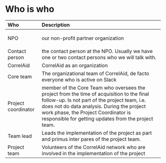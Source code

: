 # Who is who

<table>
  <thead>
    <tr>
      <th style="text-align:left">Who</th>
      <th style="text-align:left">Description</th>
    </tr>
  </thead>
  <tbody>
    <tr>
      <td style="text-align:left">
        <p></p>
        <p>NPO</p>
      </td>
      <td style="text-align:left">
        <p></p>
        <p>our non-profit partner organization</p>
      </td>
    </tr>
    <tr>
      <td style="text-align:left">Contact person</td>
      <td style="text-align:left">the contact person at the NPO. Usually we have one or two contact persons
        who we will talk with.</td>
    </tr>
    <tr>
      <td style="text-align:left">CorrelAid</td>
      <td style="text-align:left">CorrelAid as an organization</td>
    </tr>
    <tr>
      <td style="text-align:left">Core team</td>
      <td style="text-align:left">The organizational team of CorrelAid, de facto everyone who is active
        on Slack</td>
    </tr>
    <tr>
      <td style="text-align:left">Project coordinator</td>
      <td style="text-align:left">member of the Core Team who oversees the project from the time of acquisition
        to the final follow-up. Is not part of the project team, i.e. does not
        do data analysis. During the project work phase, the Project Coordinator
        is responsible for getting updates from the project team.</td>
    </tr>
    <tr>
      <td style="text-align:left">Team lead</td>
      <td style="text-align:left">Leads the implementation of the project as part and primus inter pares
        of the project team.</td>
    </tr>
    <tr>
      <td style="text-align:left">Project team</td>
      <td style="text-align:left">Volunteers of the CorrelAid network who are involved in the implementation
        of the project</td>
    </tr>
  </tbody>
</table>

